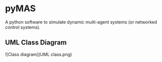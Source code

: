 # pyMAS
A python software to simulate dynamic multi-agent systems (or networked control systems).

## UML Class Diagram

![Class diagram](UML class.png)